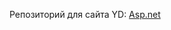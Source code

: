 
Репозиторий для сайта YD: <a href="https://danisssssss.github.io/asp.net/" target="_blank">Asp.net</a>